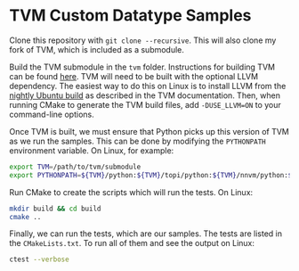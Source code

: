 # TVM Custom Datatype Samples

Clone this repository with `git clone --recursive`. This will also clone my fork of TVM, which is included as a submodule.

Build the TVM submodule in the `tvm` folder.
Instructions for building TVM can be found [here](https://docs.tvm.ai/install/from_source.html#build-the-shared-library).
TVM will need to be built with the optional LLVM dependency.
The easiest way to do this on Linux is to install LLVM from the [nightly Ubuntu build](https://apt.llvm.org/) as described in the TVM documentation.
Then, when running CMake to generate the TVM build files, add `-DUSE_LLVM=ON` to your command-line options.

Once TVM is built, we must ensure that Python picks up this version of TVM as we run the samples.
This can be done by modifying the `PYTHONPATH` environment variable.
On Linux, for example:
```bash
export TVM=/path/to/tvm/submodule
export PYTHONPATH=${TVM}/python:${TVM}/topi/python:${TVM}/nnvm/python:${PYTHONPATH}
```

Run CMake to create the scripts which will run the tests. On Linux:
```bash
mkdir build && cd build
cmake ..
```

Finally, we can run the tests, which are our samples. The tests are listed in the `CMakeLists.txt`.
To run all of them and see the output on Linux:
```bash
ctest --verbose
```
